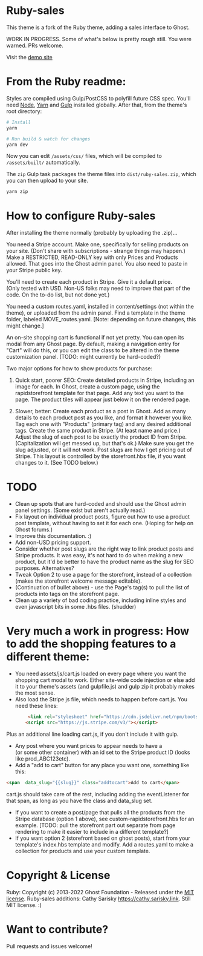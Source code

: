 # Ruby-sales
This theme is a fork of the Ruby theme, adding a sales interface to Ghost.

WORK IN PROGRESS.  Some of what's below is pretty rough still.  You were warned.  PRs welcome.

Visit the [demo site](https://ruby-sales.sarisky.link)

# From the Ruby readme: 
Styles are compiled using Gulp/PostCSS to polyfill future CSS spec. You'll need [Node](https://nodejs.org/), [Yarn](https://yarnpkg.com/) and [Gulp](https://gulpjs.com) installed globally. After that, from the theme's root directory:

```bash
# Install
yarn

# Run build & watch for changes
yarn dev
```

Now you can edit `/assets/css/` files, which will be compiled to `/assets/built/` automatically.

The `zip` Gulp task packages the theme files into `dist/ruby-sales.zip`, which you can then upload to your site.

```bash
yarn zip
```

# How to configure Ruby-sales

After installing the theme normally (probably by uploading the .zip)...

You need a Stripe account.  Make one, specifically for selling products on your site.  (Don't share with subscriptions - strange things may happen.)  Make a RESTRICTED, READ-ONLY key with only Prices and Products allowed.  That goes into the Ghost admin panel.  You also need to paste in your Stripe public key.

You'll need to create each product in Stripe.  Give it a default price.  
(Only tested with USD.  Non-US folks may need to improve that part of the code.  On the to-do list, but not done yet.)

You need a custom routes.yaml, installed in content/settings (not within the theme), or uploaded from the admin panel.  Find a template in the theme folder, labeled MOVE_routes.yaml.  [Note: depending on future changes, this might change.]

An on-site shopping cart is functional if not yet pretty.  You can open its modal from any Ghost page.  By default, making a navigation entry for "Cart" will do this, or you can edit the class to be altered in the theme customization panel.  (TODO: might currently be hard-coded?)

Two major options for how to show products for purchase:
1) Quick start, poorer SEO:  Create detailed products in Stripe, including an image for each.  In Ghost, create a custom page, using the rapidstorefront template for that page.  Add any text you want to the page.  The product tiles will appear just below it on the rendered page.  

2) Slower, better:  Create each product as a post in Ghost.  Add as many details to each product post as you like, and format it however you like.  Tag each one with "Products" (primary tag) and any desired additional tags.  Create the same product in Stripe.  (At least name and price.)  Adjust the slug of each post to be exactly the product ID from Stripe.  (Capitalization will get messed up, but that's ok.)  Make sure you get the slug adjusted, or it will not work.  Post slugs are how I get pricing out of Stripe.  This layout is controlled by the storefront.hbs file, if you want changes to it.  (See TODO below.)

# TODO
* Clean up spots that are hard-coded and should use the Ghost admin panel settings.  (Some exist but aren't actually read.)
* Fix layout on individual product posts, figure out how to use a product post template, without having to set it for each one. (Hoping for help on Ghost forums.)
* Improve this documentation. :)
* Add non-USD pricing support.
* Consider whether post slugs are the right way to link product posts and Stripe products.  It was easy, it's not hard to do when making a new product, but it'd be better to have the product name as the slug for SEO purposes.  Alternatives?
* Tweak Option 2 to use a page for the storefront, instead of a collection (makes the storefront welcome message editable).
* (Continuation of bullet above) - use the Page's tag(s) to pull the list of products into tags on the storefront page.
* Clean up a variety of bad coding practice, including inline styles and even javascript bits in some .hbs files. (shudder)

# Very much a work in progress: How to add the shopping features to a different theme:
* You need assets/js/cart.js loaded on every page where you want the shopping cart modal to work.  Either site-wide code injection or else add it to your theme's assets (and gulpfile.js) and gulp zip it probably makes the most sense.
* Also load the Stripe js file, which needs to happen before cart.js.  You need these lines:
```html    
        <link rel="stylesheet" href="https://cdn.jsdelivr.net/npm/bootstrap-icons@1.5.0/font/bootstrap-icons.css">
       <script src="https://js.stripe.com/v3/"></script>
```
Plus an additional line loading cart.js, if you don't include it with gulp.
* Any post where you want prices to appear needs to have a <div> (or some other container) with an id set to the Stripe product ID (looks like prod_ABC123etc).
* Add a "add to cart" button for any place you want one, something like this:
```html
<span  data_slug="{{slug}}" class="addtocart">Add to cart</span>
```
cart.js should take care of the rest, including adding the eventListener for that span, as long as you have the class and data_slug set.
* If you want to create a post/page that pulls all the products from the Stripe database (option 1 above), see custom-rapidstorefront.hbs for an example.  [TODO: pull the storefront part out separate from page rendering to make it easier to include in a different template?]
* If you want option 2 (storefront based on ghost posts), start from your template's index.hbs template and modify.  Add a routes.yaml to make a collection for products and use your custom template.

# Copyright & License

Ruby: Copyright (c) 2013-2022 Ghost Foundation - Released under the [MIT license](LICENSE).
Ruby-sales additions: Cathy Sarisky https://cathy.sarisky.link.  Still MIT license. :)

# Want to contribute?
Pull requests and issues welcome!
